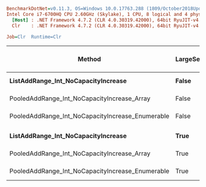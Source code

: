 ``` ini

BenchmarkDotNet=v0.11.3, OS=Windows 10.0.17763.288 (1809/October2018Update/Redstone5)
Intel Core i7-6700HQ CPU 2.60GHz (Skylake), 1 CPU, 8 logical and 4 physical cores
  [Host] : .NET Framework 4.7.2 (CLR 4.0.30319.42000), 64bit RyuJIT-v4.7.3260.0
  Clr    : .NET Framework 4.7.2 (CLR 4.0.30319.42000), 64bit RyuJIT-v4.7.3260.0

Job=Clr  Runtime=Clr  

```
|                                           Method | LargeSets |       Mean |     Error |    StdDev | Ratio | RatioSD | Gen 0/1k Op | Gen 1/1k Op | Gen 2/1k Op | Allocated Memory/Op |
|------------------------------------------------- |---------- |-----------:|----------:|----------:|------:|--------:|------------:|------------:|------------:|--------------------:|
|              **ListAddRange_Int_NoCapacityIncrease** |     **False** | **1,660.4 us** | **3.7750 us** | **3.3464 us** |  **1.00** |    **0.00** |    **345.7031** |           **-** |           **-** |           **1088014 B** |
|      PooledAddRange_Int_NoCapacityIncrease_Array |     False |   712.0 us | 1.5510 us | 1.4508 us |  0.43 |    0.00 |           - |           - |           - |                   - |
| PooledAddRange_Int_NoCapacityIncrease_Enumerable |     False | 1,129.9 us | 3.0561 us | 2.5520 us |  0.68 |    0.00 |           - |           - |           - |                   - |
|                                                  |           |            |           |           |       |         |             |             |             |                     |
|              **ListAddRange_Int_NoCapacityIncrease** |      **True** |   **211.5 us** | **0.5588 us** | **0.5227 us** |  **1.00** |    **0.00** |    **215.0879** |           **-** |           **-** |            **680816 B** |
|      PooledAddRange_Int_NoCapacityIncrease_Array |      True |   189.3 us | 3.4971 us | 3.4346 us |  0.89 |    0.02 |           - |           - |           - |                   - |
| PooledAddRange_Int_NoCapacityIncrease_Enumerable |      True |   164.9 us | 3.1858 us | 4.4660 us |  0.78 |    0.02 |           - |           - |           - |                   - |
